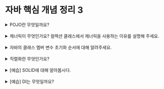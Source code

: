 
# 자바 핵심 개념 정리 3
<details>
<summary>POJO란 무엇일까요?</summary>
<div markdown="1">
  <ul>
    <li> POJO(Plain Old Java Object): 오래된 방식의 간단한 자바 오브젝트로, 주요 Java 오브젝트 모델, 컨벤션 또는 프레임워크를 따르지 않는 Java 오브젝트를 의미한다. 이상적인 POJO는 Java 언어 규약에 의해 강제된 것 이외의 제한에 구속되지 않는 Java 오브젝트이다.</li>
    <li>POJO 프로그래밍: 자바의 객체지향적인 특징을 살려 비지니스 로직에 충실한 개발이 가능하도록 하는 것이다. 1) 특정 규약이나 환경에 종속되어 있지 않은지 2) 객체지향적으로 설계되었는지 3) 테스트가 용이한지를 검토해 POJO 기반의 코드인지를 확인할 수 있다.</li>
  </ul>
</div>
</details>
<br>

<details>
<summary>제너릭이 무엇인가요? 컬렉션 클래스에서 제너릭을 사용하는 이유를 설명해 주세요.</summary>
<div markdown="1">
  <ul>
    <li>제너릭(Generic): 클래스나 메서드를 정의할 때 타입을 파라미터화할 수 있는 기능을 말한다. 다시 말해, 데이터 형식에 의존하지 않고, 하나의 값이 여러 다른 데이터 타입들을 가질 수 있도록 하는 방법이다.</li>
    <li>컬렉션 클래스: 여러 개의 값을 저장하고 관리하는 클래스. 컬렉션의 구현을 돕기 위한 클래스를 말하며, 컬렉션은 데이터를 담을 수 있는 일종의 컨테이너를 의미한다.</li>
    <li>컬렉션 클래스에서 제너릭을 사용하는 이유: 1) 재사용성 증가: 여러 타입의 파라미터를 삽입해 객체를 생성할 수 있기 때문에 코드 재사용성을 높일 수 있다. 2) 코드의 안전성:  컴파일 시 타입이 결정되기 때문에 런타임 단계에 타입 문제가 발생된 가능성을 방지해 보다 안전한 프로그래밍이 가능하다. 3) 컴파일러가 타입 변환 수행: 컴파일 단계에서 컴파일러가 타입 캐스팅을 수행해준다. </li>
  </ul>
</div>
</details>
<br>

<details>
<summary>자바의 클래스 멤버 변수 초기화 순서에 대해 알려주세요.</summary>
<div markdown="1">
  <ul>
    <li>클래스 변수의 초기화: 클래스 변수는 static 키워드로 선언되는 클래스의 모든 인스턴스가 공유하는 변수. 클래스 변수는 처음 메모리에 로딩될 때 단 한번 차레대로 수행된다. </li>
    <li>클래스 멤버 변수 초기화 순서: 정적 변수 및 정적 블록 -> 인스턴스 변수 및 인스턴스 초기화 블록 -> 생성자 순서로 초기화가 진행된다. </li>
  </ul>
</div>
</details>
<br>

<details>
<summary>직렬화란 무엇인가요?</summary>
<div markdown="1">
  <ul>
    <li>직렬화(serialization): 데이터 구조나 오브젝트 상태를 동일하거나 다른 컴퓨터 환경에 저장(이를테면 파일이나 메모리 버퍼에서, 또는 네트워크 연결 링크 간 전송)하고, 나중에 재구성할 수 있는 포맷으로 변환하는 과정을 의미한다.</li>
    <li>자바에서의 직렬화: 자바 시스템 내부에서 사용되는 객체 또는 데이터를 외부의 자바 시스템에서도 사용할 수 있도록 바이트(byte) 형태로 데이터 변환하는 기술과 바이트로 변환된 데이터를 다시 객체로 변환하는 기술(역직렬화)을 아울러서 말한다. 시스템 적으로는 JVM(Java Virtual Machine)의 메모리에 상주(heap 또는 stack) 되어 있는 객체 데이터를 바이트 형태로 변환하는 기술과 직렬화된 바이트 형태의 데이터를 객체로 변환해서 JVM으로 상주시키는 형태를 의미한다.</li>
    <li>자바 직렬화를 사용하는 이유: 자바 직렬화는 같은 자바 시스템에서의 데이터 전송(다른 JVM 환경의 시스템으로의 전송), 저장에 최적화되어 있다. 데이터 구조가 복잡하더라도 직렬화의 기본 조건만 지키면 직렬화와 역직렬화가 가능하다.</li>
  </ul>
</div>
</details>
<br>

<details>
<summary>[예습] SOLID에 대해 알아봅시다.</summary>
<div markdown="1">
  <ul>
    <li>SOLID: 객체 지향 설계의 다섯 가지 설계 원칙을 나타낸다.</li>
    <li>단일 책임의 원칙(SRP, Single Responsibility Principle): 클래스가 변경되어야 할 이유는 오직 하나여야 한다. 즉, 하나의 클래스는 하나의 기능만을 담당하며, 변경이 발생할 때는 한 가지 이유만 갖는다.</li>
    <li>개방 폐쇄 원칙(OCP, Open-Closed Principle): 소프트웨어 개체(클래스, 모듈, 함수 등)는 확장에 대해 유연하지만 수정에 대해서는 폐쇄적이어야 한다. 기능 추가 요청이 오면 손쉽게 확장하면서, 이에 따른 수정은 최소화하도록 프로그램을 작성한다.</li>
    <li>리스코프 치환 원칙(LSP, Liskov Substitution Principle): 부모 클래스는 항상 자식 클래스로 대체할 수 있어야 한다. 다형성의 특징을 이용하기 위한 원칙이다.</li>
    <li>인터페이스 분리 원칙(ISP, Interface Segegation Principle): 필요하지 않은 요소를 구현하지 않고, 가능한 최소한의 인터페이스만을 사용해야 한다. 클라이언트의 목적과 용도에 적합한 인터페이스만을 제공하는 것을 목표로 가진다.</li>
    <li>의존 역전 원칙(DIP, Dependency Inversion Principle): 상위 모듈이 하위 모듈에 의존해서는 안 되며, 양쪽 모두 추상화에 의존해야 한다. 거의 변화가 없는 추상 클래스 및 인터페이스에 의존하는 것이 바람직하다.</li>
  </ul>
</div>
</details>
<br>

<details>
<summary>[예습] DI는 무엇일까요?</summary>
<div markdown="1">
  <ul>
    <li>의존성 주입(Dependency Injection, DI): 다른 클래스에 의존해 객체를 주입받는 것으로, 제어의 역전을 구현하기 위해 사용한다. 스프링의 경우 클래스에서 객체를 직접 생성하는 것이 아니라 스프링 컨테이너에서 객체를 주입받아 사용할 수 있다. </li>
    <li>DI의 장점: 1) 의존성 감소: 주입받는 대상이 변하더라도 구현 자체를 수정할 일이 없거나 줄어든다. 2) 재사용성 및 가독성 증가, 테스트하기 좋은 코드가 된다. </li>
  </ul>
</div>
</details>
<br>
